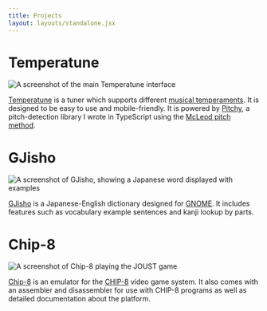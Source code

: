 ```yaml
---
title: Projects
layout: layouts/standalone.jsx
---
```


# Temperatune

![A screenshot of the main Temperatune interface](./img/temperatune.png)

[Temperatune](https://ianprime0509.github.io/temperatune) is a tuner which
supports different
[musical temperaments](https://en.wikipedia.org/wiki/Musical_temperament). It is
designed to be easy to use and mobile-friendly. It is powered by
[Pitchy](https://github.com/ianprime0509/pitchy), a pitch-detection library I
wrote in TypeScript using the
[McLeod pitch method](http://miracle.otago.ac.nz/tartini/papers/A_Smarter_Way_to_Find_Pitch.pdf).

# GJisho

![A screenshot of GJisho, showing a Japanese word displayed with
examples](./img/gjisho.png)

[GJisho](https://github.com/ianprime0509/gjisho) is a Japanese-English
dictionary designed for [GNOME](https://en.wikipedia.org/wiki/GNOME). It
includes features such as vocabulary example sentences and kanji lookup by
parts.

# Chip-8

![A screenshot of Chip-8 playing the JOUST game](./img/chip8.png)

[Chip-8](https://github.com/ianprime0509/chip8) is an emulator for the
[CHIP-8](https://en.wikipedia.org/wiki/CHIP-8) video game system. It also comes
with an assembler and disassembler for use with CHIP-8 programs as well as
detailed documentation about the platform.
